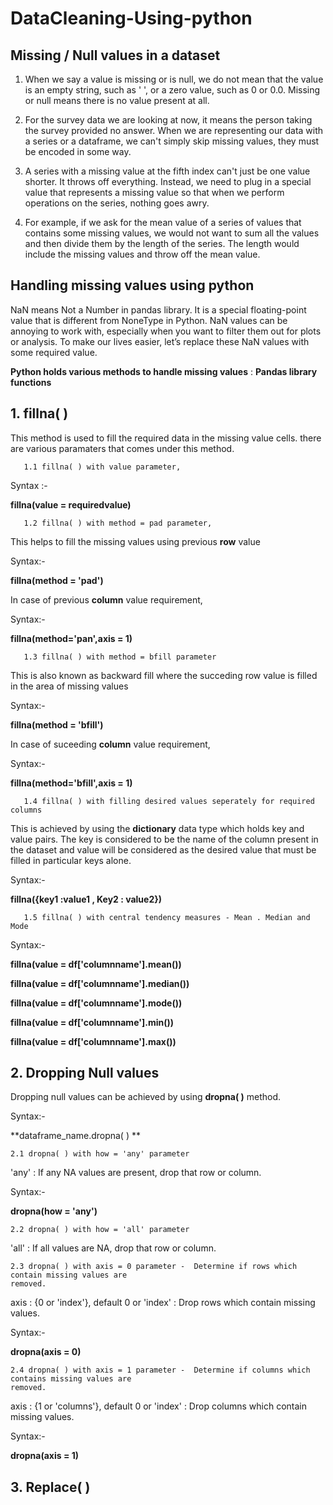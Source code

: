 # DataCleaning-Using-python

## Missing / Null values in a dataset

1. When we say a value is missing or is null, we do not mean that the value is an empty string, such as ' ', or a zero value, such as 0 or 0.0. Missing or null means there is no value present at all.
    
2. For the survey data we are looking at now, it means the person taking the survey provided no answer. When we are representing our data with a series or a dataframe, we can't simply skip missing values, they must be encoded in some way.
   
3. A series with a missing value at the fifth index can't just be one value shorter. It throws off everything. Instead, we need to plug in a special value that represents a missing value so that when we perform operations on the series, nothing goes awry.
   
4. For example, if we ask for the mean value of a series of values that contains some missing values, we would not want to sum all the values and then divide them by the length of the series. The length would include the missing values and throw off the mean value.

## Handling missing values using python 
    
NaN means Not a Number in pandas library. It is a special floating-point value that is different from NoneType in Python. NaN values can be annoying to work with, especially when you want to filter them out for plots or analysis. To make our lives easier, let’s replace these NaN values with some required value.

**Python holds various methods to handle missing values** :
**Pandas library functions**

## 1. fillna( )

   This method is used to fill the required data in the missing value cells. there are various paramaters that comes under this method.

       1.1 fillna( ) with value parameter,

   Syntax :-

   **fillna(value = requiredvalue)**
   
   
       1.2 fillna( ) with method = pad parameter,

   This helps to fill the missing values using previous **row** value

   Syntax:-

   **fillna(method = 'pad')**

   In case of previous **column** value requirement,

   Syntax:-

   **fillna(method='pan',axis = 1)**
   


       1.3 fillna( ) with method = bfill parameter

   This is also known as backward fill where the succeding row value is filled in the area of missing values

   Syntax:-

   **fillna(method = 'bfill')**

   In case of suceeding **column** value requirement,

   Syntax:-

   **fillna(method='bfill',axis = 1)**
   
   

       1.4 fillna( ) with filling desired values seperately for required columns

   This is achieved by using the **dictionary** data type which holds key and value pairs. The key is considered to be the name of the column present in the dataset and value will be 
   considered as the desired value that must be filled in particular keys alone.

   Syntax:-

   **fillna({key1 :value1 , Key2 : value2})**
   

       1.5 fillna( ) with central tendency measures - Mean . Median and Mode

   Syntax:-

   **fillna(value = df['columnname'].mean())**
   
   **fillna(value = df['columnname'].median())**
   
   **fillna(value = df['columnname'].mode())**
   
   **fillna(value = df['columnname'].min())**
   
   **fillna(value = df['columnname'].max())**
   

## 2. Dropping Null values

Dropping null values can be achieved by using **dropna( )** method.

Syntax:-

**dataframe_name.dropna( ) **  

    2.1 dropna( ) with how = 'any' parameter

'any' : If any NA values are present, drop that row or column.

Syntax:-

**dropna(how = 'any')**


    2.2 dropna( ) with how = 'all' parameter

'all' : If all values are NA, drop that row or column.


    2.3 dropna( ) with axis = 0 parameter -  Determine if rows which contain missing values are
    removed.
    
axis : {0 or 'index'}, default 0 or 'index' : Drop rows which contain missing values.

Syntax:- 

**dropna(axis = 0)**


    2.4 dropna( ) with axis = 1 parameter -  Determine if columns which contains missing values are
    removed.
    
axis : {1 or 'columns'}, default 0 or 'index' : Drop columns which contain missing values.

Syntax:- 

**dropna(axis = 1)**


## 3. Replace( )




    
   


    






   




   


